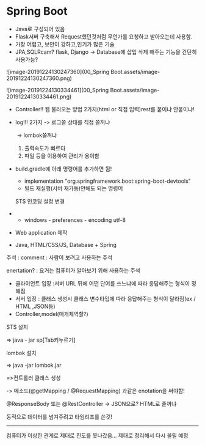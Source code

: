 # Spring Boot

- Java로 구성되어 있음
- Flask서버 구축해서 Request했던것처럼 무언가를 요청하고 받아오는데 사용함.
- 가장 어렵고, 보안이 강하고,인기가 많은 기술
- JPA,SQLRcam? flask, Django -> Database에 삽입 삭제 해주는 기능을 간단히 사용가능?

![image-20191224130247360](00_Spring Boot.assets/image-20191224130247360.png)

![image-20191224130334461](00_Spring Boot.assets/image-20191224130334461.png)

- Controller!! 웹 불러오는 방법 2가지(html or 직접 입력)rest를 붙이냐 안붙이냐!

- log!!! 2가지 -> 로그쓸 상태를 직접 쓸꺼냐 

  ​					-> lombok쓸꺼냐

  1. 출력속도가 빠르다
  2. 파일 등을 이용하여 관리가 용이함

  

- build.gradle에 아래 명령어를 추가하면 됨!

  - implementation "org.springframework.boot:spring-boot-devtools"
  - 빌드 재실행(서버 재가동)안해도 되는 명령어

  

  STS 인코딩 설정 변경

- - windows - preferences - encoding utf-8



- Web application 제작
- Java, HTML/CSS/JS, Database + Spring



주석 : comment : 사람이 보려고 사용하는 주석

enertation? : 요거는 컴퓨터가 알아보기 위해 사용하는 주석





- 클라이언트 입장 :서버 URL 뒤에 어떤 단어를 쓰느냐에 따라 응답해주는 형식이 정해짐
- 서버 입장 : 클래스 생성시 클래스 변수타입에 따라 응답해주는 형식이 달라짐(ex / HTML ,JSON등)
- Controller,model(매개체역할?)

STS 설치

=> java - jar sp[Tab키누르기]

lombok 설치

=> java -jar lombok.jar



=>컨트롤러 클래스 생성

-> 메소드(@getMapping / @RequestMapping) 과같은 enotation을 써야함!

@ResponseBody  또는 @RestController -> JSON으로? HTML로 줄꺼냐



동적으로 데이터를 넘겨주려고 타임리프를 쓴것!



____

컴퓨터가 이상한 관계로 제대로 진도를 못나갔음... 제대로 정리해서 다시 올릴 예정